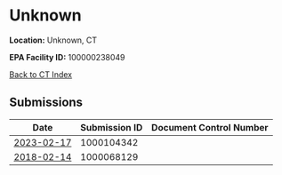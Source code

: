 # Unknown

**Location:** Unknown, CT

**EPA Facility ID:** 100000238049

[Back to CT Index](../../index.md)

## Submissions

| Date | Submission ID | Document Control Number |
|------|--------------|-------------------------|
| [2023-02-17](submissions/1000104342.md) | 1000104342 |  |
| [2018-02-14](submissions/1000068129.md) | 1000068129 |  |
